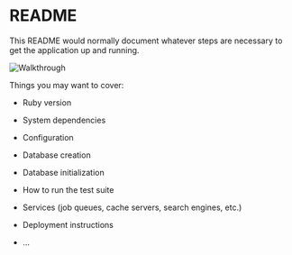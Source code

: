 # README

This README would normally document whatever steps are necessary to get the
application up and running.

![Walkthrough](Hnet.com-image(1).gif)

Things you may want to cover:

* Ruby version

* System dependencies

* Configuration

* Database creation

* Database initialization

* How to run the test suite

* Services (job queues, cache servers, search engines, etc.)

* Deployment instructions

* ...
